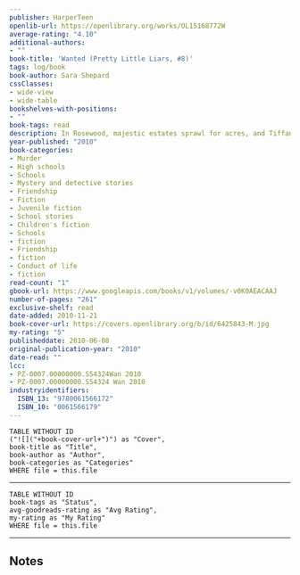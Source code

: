```yaml
---
publisher: HarperTeen
openlib-url: https://openlibrary.org/works/OL15168772W
average-rating: "4.10"
additional-authors:
- ""
book-title: 'Wanted (Pretty Little Liars, #8)'
tags: log/book
book-author: Sara Shepard
cssClasses:
- wide-view
- wide-table
bookshelves-with-positions:
- ""
book-tags: read
description: In Rosewood, majestic estates sprawl for acres, and Tiffany toggle bracelets dangle from every girl's wrist. But not all that glitters is gold, and the town harbors secrets darker than anyone could imagine???like the truth about what really happened the night Alison DiLaurentis went missing. . . . Back in middle school, Ali plucked Emily, Hanna, Aria, and Spencer from obscurity and turned them into the beautiful, popular girls everyone wanted to be. Ali was the best friend they ever had. But she also made them do terrible things and taunted them with their worst secrets. Now, three years later, all their questions about Ali have finally been answered and they can put this awful chapter of their lives behind them. Or so they think. Not every story has a happy ending, especially when four pretty little liars have done so many wicked things. In the dramatic conclusion of Sara Shepard's bestselling Pretty Little Liars series, Emily, Hanna, Aria, and Spencer could get everything they've ever wanted???unless A has one more horrifying twist in store.
year-published: "2010"
book-categories:
- Murder
- High schools
- Schools
- Mystery and detective stories
- Friendship
- Fiction
- Juvenile fiction
- School stories
- Children's fiction
- Schools
- fiction
- Friendship
- fiction
- Conduct of life
- fiction
read-count: "1"
gbook-url: https://www.googleapis.com/books/v1/volumes/-v0K0AEACAAJ
number-of-pages: "261"
exclusive-shelf: read
date-added: 2010-11-21
book-cover-url: https://covers.openlibrary.org/b/id/6425843-M.jpg
my-rating: "5"
publisheddate: 2010-06-08
original-publication-year: "2010"
date-read: ""
lcc:
- PZ-0007.00000000.S54324Wan 2010
- PZ-0007.00000000.S54324 Wan 2010
industryidentifiers:
  ISBN_13: "9780061566172"
  ISBN_10: "0061566179"
---
```


```dataview
TABLE WITHOUT ID
("![]("+book-cover-url+")") as "Cover",
book-title as "Title",
book-author as "Author",
book-categories as "Categories"
WHERE file = this.file
```
---
```dataview
TABLE WITHOUT ID
book-tags as "Status",
avg-goodreads-rating as "Avg Rating",
my-rating as "My Rating"
WHERE file = this.file
```
---
## Notes


